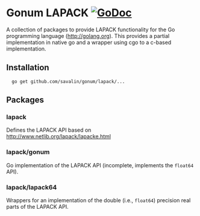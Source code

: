 Gonum LAPACK [![GoDoc](https://godoc.org/github.com/savalin/gonum/lapack?status.svg)](https://godoc.org/github.com/savalin/gonum/lapack)
======

A collection of packages to provide LAPACK functionality for the Go programming
language (http://golang.org). This provides a partial implementation in native go
and a wrapper using cgo to a c-based implementation.

## Installation

```
  go get github.com/savalin/gonum/lapack/...
```

## Packages

### lapack

Defines the LAPACK API based on http://www.netlib.org/lapack/lapacke.html

### lapack/gonum

Go implementation of the LAPACK API (incomplete, implements the `float64` API).

### lapack/lapack64

Wrappers for an implementation of the double (i.e., `float64`) precision real parts of
the LAPACK API.

